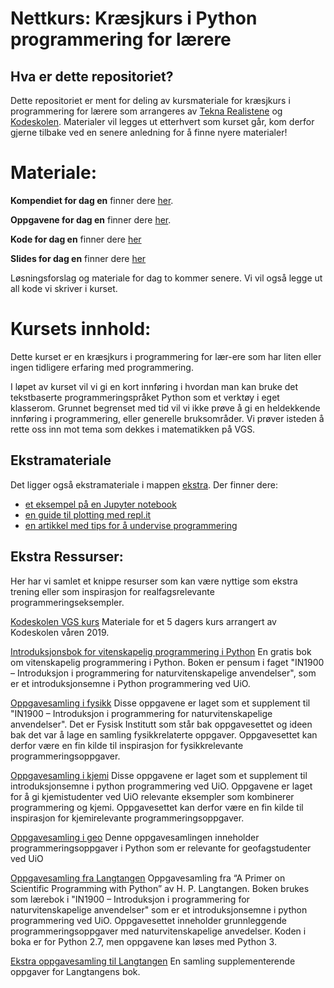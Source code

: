 # Nettkurs: Kræsjkurs i Python programmering for lærere

## Hva er dette repositoriet?
Dette repositoriet er ment for deling av kursmateriale for kræsjkurs i programmering for lærere som arrangeres av [Tekna Realistene](https://www.tekna.no/realistene) og [Kodeskolen](https://simulakodeskolen.no/). Materialer vil legges ut etterhvert som kurset går, kom derfor gjerne tilbake ved en senere anledning for å finne nyere materialer!

# Materiale: 
**Kompendiet for dag en** finner dere [her](dag1/Kompendium%20dag%201.pdf).

**Oppgavene for dag en** finner dere [her](dag1/Oppgaver%20dag%201.pdf).

**Kode for dag en** finner dere [her](dag1/kode/)

**Slides for dag en** finner dere [her](dag1/Virtuelt_tekna_krasjkurs_intropresentasjon_dag1.pdf)

Løsningsforslag og materiale for dag to kommer senere. Vi vil også legge ut all kode vi skriver i kurset.

# Kursets innhold:
Dette kurset er en kræsjkurs i programmering for lær\-ere som har liten eller ingen tidligere erfaring med programmering.

I løpet av kurset vil vi gi en kort innføring i hvordan man kan bruke det tekstbaserte programmeringspråket Python som et verktøy i eget klasserom. Grunnet begrenset med tid vil vi ikke prøve å gi en heldekkende innføring i programmering, eller generelle bruksområder. Vi prøver isteden å rette oss inn mot tema som dekkes i matematikken på VGS.

## Ekstramateriale
Det ligger også ekstramateriale i mappen [ekstra](ekstra/). Der finner dere:
*  [et eksempel på en Jupyter notebook](ekstra/Notebook_demo.ipynb)
*  [en guide til plotting med repl.it](ekstra/plotting_i_replit.md)
*  [en artikkel med tips for å undervise programmering](ekstra/10_quick_tips_for_teaching_programming_brown.pdf)

## Ekstra Ressurser:
Her har vi samlet et knippe resurser som kan være nyttige som ekstra trening eller som inspirasjon for realfagsrelevante programmeringseksempler. 

[Kodeskolen VGS kurs](https://github.com/kodeskolen/vgs)
Materiale for et 5 dagers kurs arrangert av Kodeskolen våren 2019. 

[Introduksjonsbok for vitenskapelig programmering i Python](https://link.springer.com/book/10.1007/978-3-030-50356-7)
En gratis bok om vitenskapelig programmering i Python. Boken er pensum i faget "IN1900 – Introduksjon i programmering for naturvitenskapelige anvendelser", som er et introduksjonsemne i Python programmering ved UiO.

[Oppgavesamling i fysikk](https://github.com/kodeskolen/vgs/blob/master/Oppgavesamlinger/Oppgavesamling%20i%20fysikk.pdf)
Disse oppgavene er laget som et supplement til "IN1900 – Introduksjon i programmering for naturvitenskapelige anvendelser". Det er Fysisk Institutt som står bak oppgavesettet og ideen bak det var å lage en samling fysikkrelaterte oppgaver. Oppgavesettet kan derfor være en fin kilde til inspirasjon for fysikkrelevante programmeringsoppgaver.

[Oppgavesamling i kjemi](https://github.com/kodeskolen/vgs/blob/master/Oppgavesamlinger/Oppgavesamling%20i%20kjemi.pdf)
Disse oppgavene er laget som et supplement til introduksjonsemne i python programmering ved UiO. Oppgavene er laget for å gi kjemistudenter ved UiO relevante eksempler som kombinerer programmering og kjemi. Oppgavesettet kan derfor være en fin kilde til inspirasjon for kjemirelevante programmeringsoppgaver.

[Oppgavesamling i geo](https://github.com/kodeskolen/vgs/blob/master/Oppgavesamlinger/Oppgavesamling%20i%20geo.pdf)
Denne oppgavesamlingen inneholder programmeringsoppgaver i Python som er relevante for geofagstudenter ved UiO

[Oppgavesamling fra Langtangen](https://github.com/kodeskolen/vgs/blob/master/Oppgavesamlinger/Oppgavesamling%20fra%20Langtangen.pdf)
Oppgavesamling fra “A Primer on Scientific Programming with Python” av H. P. Langtangen. Boken brukes som lærebok i "IN1900 – Introduksjon i programmering for naturvitenskapelige anvendelser" som er et introduksjonsemne i python programmering ved UiO. Oppgavesettet inneholder grunnleggende programmeringsoppgaver med naturvitenskapelige anvedelser. Koden i boka er for Python 2.7, men oppgavene kan løses med Python 3.

[Ekstra oppgavesamling til Langtangen](https://github.com/kodeskolen/vgs/blob/master/Oppgavesamlinger/Ekstraoppgaver%20til%20Langtangen.pdf)
En samling supplementerende oppgaver for Langtangens bok.
